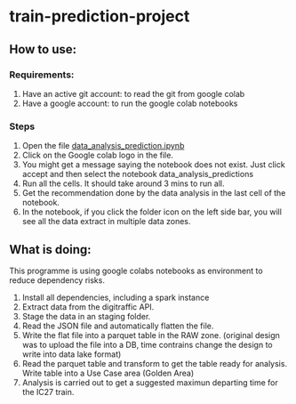# train-prediction-project

## How to use:

### Requirements:
1. Have an active git account: to read the git from google colab
2. Have a google account: to run the google colab notebooks

### Steps

1. Open the file [data_analysis_prediction.ipynb](https://github.com/adrian-ja-projects/train-prediction-project/blob/main/data_analysis_train_prediction.ipynb)
2. Click on the Google colab logo in the file.
3. You might get a message saying the notebook does not exist. Just click accept and then select the notebook data_analysis_predictions
4. Run all the cells. It should take around 3 mins to run all.
5. Get the recommendation done by the data analysis in the last cell of the notebook.
6. In the notebook, if you click the folder icon on the left side bar, you will see all the data extract in multiple data zones.

## What is doing:

This programme is using google colabs notebooks as environment to reduce dependency risks. 
1. Install all dependencies, including a spark instance
2. Extract data from the digitraffic API.
3. Stage the data in an staging folder. 
4. Read the JSON file and automatically flatten the file.
5. Write the flat file into a parquet table in the RAW zone. (original design was to upload the file into a DB, time contrains change the design to write into data lake format)
6. Read the parquet table and transform to get the table ready for analysis. Write table into a Use Case area (Golden Area)
7. Analysis is carried out to get a suggested maximun departing time for the IC27 train.
